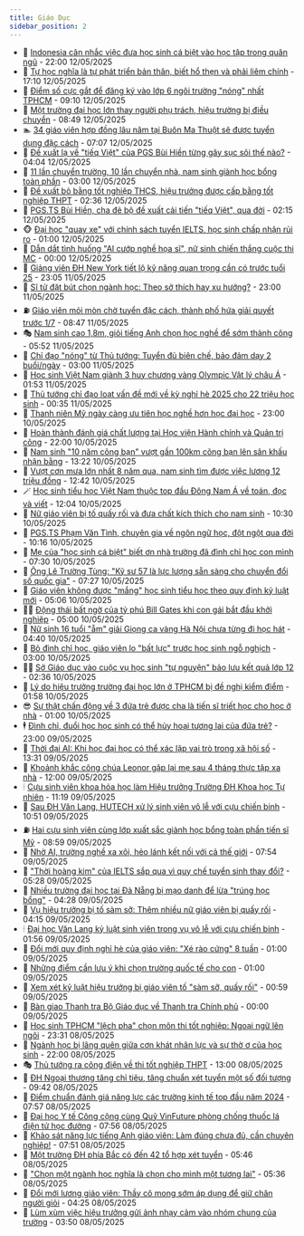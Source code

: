 ```yaml
---
title: Giáo Dục
sidebar_position: 2
---
```


<!-- dantri-giao-duc:START -->
- 🤡 [Indonesia cân nhắc việc đưa học sinh cá biệt vào học tập trong quân ngũ](https://dantri.com.vn/giao-duc/indonesia-can-nhac-viec-dua-hoc-sinh-ca-biet-vao-hoc-tap-trong-quan-ngu-20250512095604306.htm) - 22:00 12/05/2025
- 🗽 [Tự học nghĩa là tự phát triển bản thân, biết hổ thẹn và phải liêm chính](https://dantri.com.vn/giao-duc/tu-hoc-nghia-la-tu-phat-trien-ban-than-biet-ho-then-va-phai-liem-chinh-20250512194447039.htm) - 17:10 12/05/2025
- 🚦 [Điểm số cực gắt để đăng ký vào lớp 6 ngôi trường &quot;nóng&quot; nhất TPHCM](https://dantri.com.vn/giao-duc/diem-so-cuc-gat-de-dang-ky-vao-lop-6-ngoi-truong-nong-nhat-tphcm-20250512160724080.htm) - 09:10 12/05/2025
- 🌋 [Một trường đại học lớn thay người phụ trách, hiệu trường bị điều chuyển](https://dantri.com.vn/giao-duc/mot-truong-dai-hoc-lon-thay-nguoi-phu-trach-hieu-truong-bi-dieu-chuyen-20250512154732239.htm) - 08:49 12/05/2025
- 🏊 [34 giáo viên hợp đồng lâu năm tại Buôn Ma Thuột sẽ được tuyển dụng đặc cách](https://dantri.com.vn/giao-duc/34-giao-vien-hop-dong-lau-nam-tai-buon-ma-thuot-se-duoc-tuyen-dung-dac-cach-20250512130934618.htm) - 07:07 12/05/2025
- 🎃 [Đề xuất lạ về &quot;tiếq Việt&quot; của PGS Bùi Hiền từng gây sục sôi thế nào?](https://dantri.com.vn/giao-duc/de-xuat-la-ve-tieq-viet-cua-pgs-bui-hien-tung-gay-suc-soi-the-nao-20250512103513591.htm) - 04:04 12/05/2025
- 💄 [11 lần chuyển trường, 10 lần chuyển nhà, nam sinh giành học bổng toàn phần](https://dantri.com.vn/giao-duc/11-lan-chuyen-truong-10-lan-chuyen-nha-nam-sinh-gianh-hoc-bong-toan-phan-20250511225535952.htm) - 03:00 12/05/2025
- 🦅 [Đề xuất bỏ bằng tốt nghiệp THCS, hiệu trưởng được cấp bằng tốt nghiệp THPT](https://dantri.com.vn/giao-duc/de-xuat-bo-bang-tot-nghiep-thcs-hieu-truong-duoc-cap-bang-tot-nghiep-thpt-20250512093416201.htm) - 02:36 12/05/2025
- 🚦 [PGS.TS Bùi Hiền, cha đẻ bộ đề xuất cải tiến &quot;tiếq Việt&quot;, qua đời](https://dantri.com.vn/giao-duc/pgsts-bui-hien-cha-de-bo-de-xuat-cai-tien-tieq-viet-qua-doi-20250512091355257.htm) - 02:15 12/05/2025
- 🐵 [Đại học &quot;quay xe&quot; với chính sách tuyển IELTS, học sinh chấp nhận rủi ro](https://dantri.com.vn/giao-duc/dai-hoc-quay-xe-voi-chinh-sach-tuyen-ielts-hoc-sinh-chap-nhan-rui-ro-20250511230619793.htm) - 01:00 12/05/2025
- 🐘 [Dẫn dắt tình huống &quot;AI cướp nghề họa sĩ&quot;, nữ sinh chiến thắng cuộc thi MC](https://dantri.com.vn/giao-duc/dan-dat-tinh-huong-ai-cuop-nghe-hoa-si-nu-sinh-chien-thang-cuoc-thi-mc-20250512063700783.htm) - 00:00 12/05/2025
- 🦏 [Giảng viên ĐH New York tiết lộ kỹ năng quan trọng cần có trước tuổi 25](https://dantri.com.vn/giao-duc/giang-vien-dh-new-york-tiet-lo-ky-nang-quan-trong-can-co-truoc-tuoi-25-20250511204730276.htm) - 23:05 11/05/2025
- 💼 [Sĩ tử đặt bút chọn ngành học: Theo sở thích hay xu hướng?](https://dantri.com.vn/giao-duc/si-tu-dat-but-chon-nganh-hoc-theo-so-thich-hay-xu-huong-20250511221226686.htm) - 23:00 11/05/2025
- ⛽️ [Giáo viên mỏi mòn chờ tuyển đặc cách, thành phố hứa giải quyết trước 1/7](https://dantri.com.vn/giao-duc/giao-vien-moi-mon-cho-tuyen-dac-cach-thanh-pho-hua-giai-quyet-truoc-17-20250511144729702.htm) - 08:47 11/05/2025
- 🎭 [Nam sinh cao 1,8m, giỏi tiếng Anh chọn học nghề để sớm thành công](https://dantri.com.vn/giao-duc/nam-sinh-cao-18m-gioi-tieng-anh-chon-hoc-nghe-de-som-thanh-cong-20250511123521375.htm) - 05:52 11/05/2025
- 🎃 [Chỉ đạo &quot;nóng&quot; từ Thủ tướng: Tuyển đủ biên chế, bảo đảm dạy 2 buổi/ngày](https://dantri.com.vn/giao-duc/chi-dao-nong-tu-thu-tuong-tuyen-du-bien-che-bao-dam-day-2-buoingay-20250511080121619.htm) - 03:00 11/05/2025
- 🚀 [Học sinh Việt Nam giành 3 huy chương vàng Olympic Vật lý châu Á](https://dantri.com.vn/giao-duc/hoc-sinh-viet-nam-gianh-3-huy-chuong-vang-olympic-vat-ly-chau-a-20250511084628684.htm) - 01:53 11/05/2025
- 👀 [Thủ tướng chỉ đạo loạt vấn đề mới về kỳ nghỉ hè 2025 cho 22 triệu học sinh](https://dantri.com.vn/giao-duc/thu-tuong-chi-dao-loat-van-de-moi-ve-ky-nghi-he-2025-cho-22-trieu-hoc-sinh-20250511071701447.htm) - 00:35 11/05/2025
- 🌝 [Thanh niên Mỹ ngày càng ưu tiên học nghề hơn học đại học](https://dantri.com.vn/giao-duc/thanh-nien-my-ngay-cang-uu-tien-hoc-nghe-hon-hoc-dai-hoc-20250510161656115.htm) - 23:00 10/05/2025
- 🤗 [Hoàn thành đánh giá chất lượng tại Học viện Hành chính và Quản trị công](https://dantri.com.vn/giao-duc/hoan-thanh-danh-gia-chat-luong-tai-hoc-vien-hanh-chinh-va-quan-tri-cong-20250510193053512.htm) - 22:00 10/05/2025
- 🦄 [Nam sinh &quot;10 năm cõng bạn&quot; vượt gần 100km cõng bạn lên sân khấu nhận bằng](https://dantri.com.vn/giao-duc/nam-sinh-10-nam-cong-ban-vuot-gan-100km-cong-ban-len-san-khau-nhan-bang-20250510201756739.htm) - 13:22 10/05/2025
- 🦍 [Vượt cơn mưa lớn nhất 8 năm qua, nam sinh tìm được việc lương 12 triệu đồng](https://dantri.com.vn/giao-duc/vuot-con-mua-lon-nhat-8-nam-qua-nam-sinh-tim-duoc-viec-luong-12-trieu-dong-20250510192731233.htm) - 12:42 10/05/2025
- 🪄 [Học sinh tiểu học Việt Nam thuộc top đầu Đông Nam Á về toán, đọc và viết](https://dantri.com.vn/giao-duc/hoc-sinh-tieu-hoc-viet-nam-thuoc-top-dau-dong-nam-a-ve-toan-doc-va-viet-20250510185945878.htm) - 12:04 10/05/2025
- 🦆 [Nữ giáo viên bị tố quấy rối và đưa chất kích thích cho nam sinh](https://dantri.com.vn/giao-duc/nu-giao-vien-bi-to-quay-roi-va-dua-chat-kich-thich-cho-nam-sinh-20250509152122151.htm) - 10:30 10/05/2025
- 🚀 [PGS.TS Phạm Văn Tình, chuyên gia về ngôn ngữ học, đột ngột qua đời](https://dantri.com.vn/giao-duc/pgsts-pham-van-tinh-chuyen-gia-ve-ngon-ngu-hoc-dot-ngot-qua-doi-20250510160744055.htm) - 10:16 10/05/2025
- 🦒 [Mẹ của &quot;học sinh cá biệt&quot; biết ơn nhà trường đã đình chỉ học con mình](https://dantri.com.vn/giao-duc/me-cua-hoc-sinh-ca-biet-biet-on-nha-truong-da-dinh-chi-hoc-con-minh-20250510012419098.htm) - 07:30 10/05/2025
- 🤡 [Ông Lê Trường Tùng: &quot;Kỹ sư 57 là lực lượng sẵn sàng cho chuyển đổi số quốc gia&quot;](https://dantri.com.vn/giao-duc/ong-le-truong-tung-ky-su-57-la-luc-luong-san-sang-cho-chuyen-doi-so-quoc-gia-20250510140305741.htm) - 07:27 10/05/2025
- 🤔 [Giáo viên không được &quot;mắng&quot; học sinh tiểu học theo quy định kỷ luật mới](https://dantri.com.vn/giao-duc/giao-vien-khong-duoc-mang-hoc-sinh-tieu-hoc-theo-quy-dinh-ky-luat-moi-20250510113556074.htm) - 05:06 10/05/2025
- 🧑‍💻 [Động thái bất ngờ của tỷ phú Bill Gates khi con gái bắt đầu khởi nghiệp](https://dantri.com.vn/giao-duc/dong-thai-bat-ngo-cua-ty-phu-bill-gates-khi-con-gai-bat-dau-khoi-nghiep-20250508181128228.htm) - 05:00 10/05/2025
- 🤡 [Nữ sinh 16 tuổi &quot;ẵm&quot; giải Giọng ca vàng Hà Nội chưa từng đi học hát](https://dantri.com.vn/giao-duc/nu-sinh-16-tuoi-am-giai-giong-ca-vang-ha-noi-chua-tung-di-hoc-hat-20250509231422733.htm) - 04:40 10/05/2025
- 🧠 [Bỏ đình chỉ học, giáo viên lo &quot;bất lực&quot; trước học sinh ngỗ nghịch](https://dantri.com.vn/giao-duc/bo-dinh-chi-hoc-giao-vien-lo-bat-luc-truoc-hoc-sinh-ngo-nghich-20250509213547976.htm) - 03:00 10/05/2025
- 🧑‍💻 [Sở Giáo dục vào cuộc vụ học sinh &quot;tự nguyện&quot; bảo lưu kết quả lớp 12](https://dantri.com.vn/giao-duc/so-giao-duc-vao-cuoc-vu-hoc-sinh-tu-nguyen-bao-luu-ket-qua-lop-12-20250509183022403.htm) - 02:36 10/05/2025
- 🧠 [Lý do hiệu trưởng trường đại học lớn ở TPHCM bị đề nghị kiểm điểm](https://dantri.com.vn/giao-duc/ly-do-hieu-truong-truong-dai-hoc-lon-o-tphcm-bi-de-nghi-kiem-diem-20250510085420698.htm) - 01:58 10/05/2025
- 😎 [Sự thật chấn động về 3 đứa trẻ được cha là tiến sĩ triết học cho học ở nhà](https://dantri.com.vn/giao-duc/su-that-chan-dong-ve-3-dua-tre-duoc-cha-la-tien-si-triet-hoc-cho-hoc-o-nha-20250509135738173.htm) - 01:00 10/05/2025
- 🕴 [Đình chỉ, đuổi học học sinh có thể hủy hoại tương lai của đứa trẻ?](https://dantri.com.vn/giao-duc/dinh-chi-duoi-hoc-hoc-sinh-co-the-huy-hoai-tuong-lai-cua-dua-tre-20250509143650200.htm) - 23:00 09/05/2025
- 🧠 [Thời đại AI: Khi học đại học có thể xác lập vai trò trong xã hội số](https://dantri.com.vn/giao-duc/thoi-dai-ai-khi-hoc-dai-hoc-co-the-xac-lap-vai-tro-trong-xa-hoi-so-20250509201212643.htm) - 13:31 09/05/2025
- 🚀 [Khoảnh khắc công chúa Leonor gặp lại mẹ sau 4 tháng thực tập xa nhà](https://dantri.com.vn/giao-duc/khoanh-khac-cong-chua-leonor-gap-lai-me-sau-4-thang-thuc-tap-xa-nha-20250507224233119.htm) - 12:00 09/05/2025
- 🕯 [Cựu sinh viên khoa hóa học làm Hiệu trưởng Trường ĐH Khoa học Tự nhiên](https://dantri.com.vn/giao-duc/cuu-sinh-vien-khoa-hoa-hoc-lam-hieu-truong-truong-dh-khoa-hoc-tu-nhien-20250509180522431.htm) - 11:19 09/05/2025
- 🧰 [Sau ĐH Văn Lang, HUTECH xử lý sinh viên vô lễ với cựu chiến binh](https://dantri.com.vn/giao-duc/sau-dh-van-lang-hutech-xu-ly-sinh-vien-vo-le-voi-cuu-chien-binh-20250509145353145.htm) - 10:51 09/05/2025
- ⛽️ [Hai cựu sinh viên cùng lớp xuất sắc giành học bổng toàn phần tiến sĩ Mỹ](https://dantri.com.vn/giao-duc/hai-cuu-sinh-vien-cung-lop-xuat-sac-gianh-hoc-bong-toan-phan-tien-si-my-20250509155442156.htm) - 08:59 09/05/2025
- 🤖 [Nhờ AI, trường nghề xa xôi, hẻo lánh kết nối với cả thế giới](https://dantri.com.vn/giao-duc/nho-ai-truong-nghe-xa-xoi-heo-lanh-ket-noi-voi-ca-the-gioi-20250509131922498.htm) - 07:54 09/05/2025
- 🦍 [&quot;Thời hoàng kim&quot; của IELTS sắp qua vì quy chế tuyển sinh thay đổi?](https://dantri.com.vn/giao-duc/thoi-hoang-kim-cua-ielts-sap-qua-vi-quy-che-tuyen-sinh-thay-doi-20250509120755930.htm) - 05:28 09/05/2025
- 🐘 [Nhiều trường đại học tại Đà Nẵng bị mạo danh để lừa &quot;trúng học bổng&quot;](https://dantri.com.vn/giao-duc/nhieu-truong-dai-hoc-tai-da-nang-bi-mao-danh-de-lua-trung-hoc-bong-20250509104334434.htm) - 04:28 09/05/2025
- 🌊 [Vụ hiệu trưởng bị tố sàm sỡ: Thêm nhiều nữ giáo viên bị quấy rối](https://dantri.com.vn/giao-duc/vu-hieu-truong-bi-to-sam-so-them-nhieu-nu-giao-vien-bi-quay-roi-20250509100058545.htm) - 04:15 09/05/2025
- 🕯 [Đại học Văn Lang kỷ luật sinh viên trong vụ vô lễ với cựu chiến binh](https://dantri.com.vn/giao-duc/dai-hoc-van-lang-ky-luat-sinh-vien-trong-vu-vo-le-voi-cuu-chien-binh-20250509085456577.htm) - 01:56 09/05/2025
- 🐎 [Đổi mới quy định nghỉ hè của giáo viên: &quot;Xé rào cứng&quot; 8 tuần](https://dantri.com.vn/giao-duc/doi-moi-quy-dinh-nghi-he-cua-giao-vien-xe-rao-cung-8-tuan-20250509074114673.htm) - 01:00 09/05/2025
- 🐻 [Những điểm cần lưu ý khi chọn trường quốc tế cho con](https://dantri.com.vn/giao-duc/nhung-diem-can-luu-y-khi-chon-truong-quoc-te-cho-con-20250508171544739.htm) - 01:00 09/05/2025
- 🐎 [Xem xét kỷ luật hiệu trưởng bị giáo viên tố &quot;sàm sỡ, quấy rối&quot;](https://dantri.com.vn/giao-duc/xem-xet-ky-luat-hieu-truong-bi-giao-vien-to-sam-so-quay-roi-20250508194121113.htm) - 00:59 09/05/2025
- 🫣 [Bàn giao Thanh tra Bộ Giáo dục về Thanh tra Chính phủ](https://dantri.com.vn/giao-duc/ban-giao-thanh-tra-bo-giao-duc-ve-thanh-tra-chinh-phu-20250509004059995.htm) - 00:00 09/05/2025
- 🤭 [Học sinh TPHCM &quot;lệch pha&quot; chọn môn thi tốt nghiệp: Ngoại ngữ lên ngôi](https://dantri.com.vn/giao-duc/hoc-sinh-tphcm-lech-pha-chon-mon-thi-tot-nghiep-ngoai-ngu-len-ngoi-20250509061928205.htm) - 23:31 08/05/2025
- 🥳 [Ngành học bị lãng quên giữa cơn khát nhân lực và sự thờ ơ của học sinh](https://dantri.com.vn/giao-duc/nganh-hoc-bi-lang-quen-giua-con-khat-nhan-luc-va-su-tho-o-cua-hoc-sinh-20250508183247528.htm) - 22:00 08/05/2025
- 🎭 [Thủ tướng ra công điện về thi tốt nghiệp THPT](https://dantri.com.vn/giao-duc/thu-tuong-ra-cong-dien-ve-thi-tot-nghiep-thpt-20250508195516578.htm) - 13:00 08/05/2025
- 🥸 [ĐH Ngoại thương tăng chỉ tiêu, tăng chuẩn xét tuyển một số đối tượng](https://dantri.com.vn/giao-duc/dh-ngoai-thuong-tang-chi-tieu-tang-chuan-xet-tuyen-mot-so-doi-tuong-20250508132213106.htm) - 09:42 08/05/2025
- 🦣 [Điểm chuẩn đánh giá năng lực các trường kinh tế top đầu năm 2024](https://dantri.com.vn/giao-duc/diem-chuan-danh-gia-nang-luc-cac-truong-kinh-te-top-dau-nam-2024-20250508103233046.htm) - 07:57 08/05/2025
- 🤔 [Đại học Y tế Công cộng cùng Quỹ VinFuture phòng chống thuốc lá điện tử học đường](https://dantri.com.vn/giao-duc/dai-hoc-y-te-cong-cong-cung-quy-vinfuture-phong-chong-thuoc-la-dien-tu-hoc-duong-20250508144818127.htm) - 07:56 08/05/2025
- 🦣 [Khảo sát năng lực tiếng Anh giáo viên: Làm đúng chưa đủ, cần chuyên nghiệp!](https://dantri.com.vn/tam-diem/khao-sat-nang-luc-tieng-anh-giao-vien-lam-dung-chua-du-can-chuyen-nghiep-20250507195644601.htm) - 07:51 08/05/2025
- 🐲 [Một trường ĐH phía Bắc có đến 42 tổ hợp xét tuyển](https://dantri.com.vn/giao-duc/mot-truong-dh-phia-bac-co-den-42-to-hop-xet-tuyen-20250508124330639.htm) - 05:46 08/05/2025
- 🔭 [&quot;Chọn một ngành học nghĩa là chọn cho mình một tương lai&quot;](https://dantri.com.vn/giao-duc/chon-mot-nganh-hoc-nghia-la-chon-cho-minh-mot-tuong-lai-20250508123214507.htm) - 05:36 08/05/2025
- 🥷 [Đổi mới lương giáo viên: Thầy cô mong sớm áp dụng để giữ chân người giỏi](https://dantri.com.vn/giao-duc/doi-moi-luong-giao-vien-thay-co-mong-som-ap-dung-de-giu-chan-nguoi-gioi-20250508101453860.htm) - 04:25 08/05/2025
- 🎊 [Lùm xùm việc hiệu trưởng gửi ảnh nhạy cảm vào nhóm chung của trường](https://dantri.com.vn/giao-duc/lum-xum-viec-hieu-truong-gui-anh-nhay-cam-vao-nhom-chung-cua-truong-20250508102039709.htm) - 03:50 08/05/2025<!-- dantri-giao-duc:END -->

